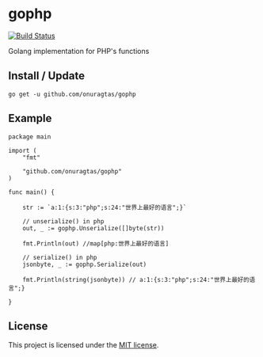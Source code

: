 gophp
====

[![Build Status](https://travis-ci.com/onuragtas/gophp.svg?branch=master)](https://travis-ci.com/onuragtas/gophp)


Golang implementation for PHP's functions


## Install / Update

```
go get -u github.com/onuragtas/gophp
```

## Example

```golang
package main

import (
	"fmt"

	"github.com/onuragtas/gophp"
)

func main() {

	str := `a:1:{s:3:"php";s:24:"世界上最好的语言";}`

	// unserialize() in php
	out, _ := gophp.Unserialize([]byte(str))

	fmt.Println(out) //map[php:世界上最好的语言]

	// serialize() in php
	jsonbyte, _ := gophp.Serialize(out)

	fmt.Println(string(jsonbyte)) // a:1:{s:3:"php";s:24:"世界上最好的语言";}

}
```

## License

This project is licensed under the [MIT license](LICENSE).